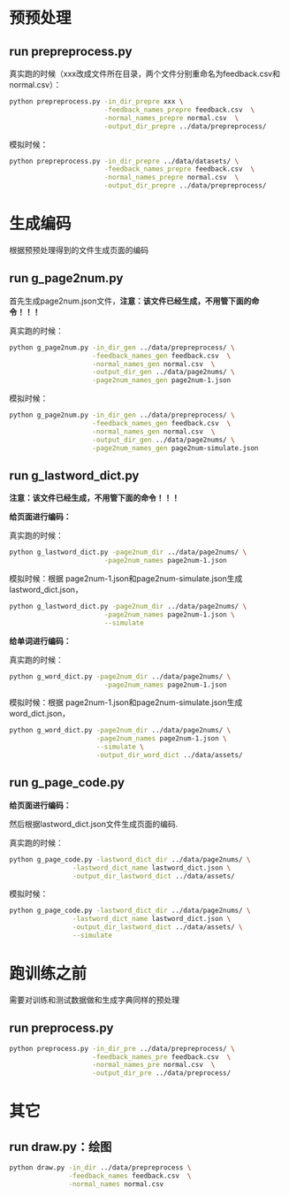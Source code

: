 # 预预处理

## run prepreprocess.py

真实跑的时候（xxx改成文件所在目录，两个文件分别重命名为feedback.csv和normal.csv）：
```bash
python prepreprocess.py -in_dir_prepre xxx \
                        -feedback_names_prepre feedback.csv  \
                        -normal_names_prepre normal.csv  \
                        -output_dir_prepre ../data/prepreprocess/
```

模拟时候：
```bash
python prepreprocess.py -in_dir_prepre ../data/datasets/ \
                        -feedback_names_prepre feedback.csv  \
                        -normal_names_prepre normal.csv  \
                        -output_dir_prepre ../data/prepreprocess/
```


# 生成编码

根据预预处理得到的文件生成页面的编码

## run g_page2num.py

首先生成page2num.json文件，**注意：该文件已经生成，不用管下面的命令！！！**

真实跑的时候：
```bash
python g_page2num.py -in_dir_gen ../data/prepreprocess/ \
                     -feedback_names_gen feedback.csv  \
                     -normal_names_gen normal.csv  \
                     -output_dir_gen ../data/page2nums/ \
                     -page2num_names_gen page2num-1.json
```


模拟时候：
```bash
python g_page2num.py -in_dir_gen ../data/prepreprocess/ \
                     -feedback_names_gen feedback.csv  \
                     -normal_names_gen normal.csv  \
                     -output_dir_gen ../data/page2nums/ \
                     -page2num_names_gen page2num-simulate.json
```

## run g_lastword_dict.py

**注意：该文件已经生成，不用管下面的命令！！！**

**给页面进行编码：**

真实跑的时候：
```bash
python g_lastword_dict.py -page2num_dir ../data/page2nums/ \
                        -page2num_names page2num-1.json
```

模拟时候：根据 page2num-1.json和page2num-simulate.json生成lastword_dict.json，
```bash
python g_lastword_dict.py -page2num_dir ../data/page2nums/ \
                        -page2num_names page2num-1.json \
                        --simulate
```

**给单词进行编码：**

真实跑的时候：
```bash
python g_word_dict.py -page2num_dir ../data/page2nums/ \
                        -page2num_names page2num-1.json
```

模拟时候：根据 page2num-1.json和page2num-simulate.json生成word_dict.json，
```bash
python g_word_dict.py -page2num_dir ../data/page2nums/ \
                      -page2num_names page2num-1.json \
                      --simulate \
                      -output_dir_word_dict ../data/assets/
```

## run g_page_code.py

**给页面进行编码：**

然后根据lastword_dict.json文件生成页面的编码.

真实跑的时候：
```bash
python g_page_code.py -lastword_dict_dir ../data/page2nums/ \
                -lastword_dict_name lastword_dict.json \
                -output_dir_lastword_dict ../data/assets/
```

模拟时候：
```bash
python g_page_code.py -lastword_dict_dir ../data/page2nums/ \
                -lastword_dict_name lastword_dict.json \
                -output_dir_lastword_dict ../data/assets/ \
                --simulate
```

# 跑训练之前

需要对训练和测试数据做和生成字典同样的预处理

## run preprocess.py

```bash
python preprocess.py -in_dir_pre ../data/prepreprocess/ \
                     -feedback_names_pre feedback.csv  \
                     -normal_names_pre normal.csv  \
                     -output_dir_pre ../data/preprocess/
```

# 其它

## run draw.py：绘图

```bash
python draw.py -in_dir ../data/prepreprocess \
               -feedback_names feedback.csv  \
               -normal_names normal.csv
```